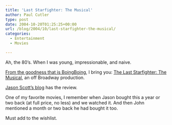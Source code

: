 ```yaml
---
title: 'Last Starfighter: The Musical'
author: Paul Cutler
type: post
date: 2004-10-20T01:25:25+00:00
url: /blog/2004/10/last-starfighter-the-musical/
categories:
  - Entertainment
  - Movies

---
```

Ah, the 80&#8217;s. When I was young, impressionable, and naive.

[From the goodness that is BoingBoing][1], I bring you: [The Last Starfighter: The Musical][2], an off Broadway production.

[Jason Scott&#8217;s blog][3] has the review.

One of my favorite movies, I remember when Jason bought this a year or two back (at full price, no less) and we watched it. And then John mentioned a month or two back he had bought it too.

Must add to the wishlist.

 [1]: http://www.boingboing.net/2004/10/19/review_of_the_last_s.html
 [2]: http://www.stormtheatre.com/
 [3]: http://ascii.textfiles.com/archives/000059.html